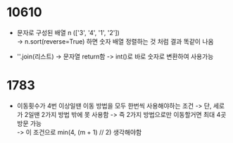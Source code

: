 # 10610

- 문자로 구성된 배열 n (['3', '4', '1', '2'])  
  -> n.sort(reverse=True) 하면 숫자 배열 정렬하는 것 처럼 결과 똑같이 나옴

- ''.join(리스트) -> 문자열 return함 -> int()로 바로 숫자로 변환하여 사용가능

# 1783

- 이동횟수가 4번 이상일땐 이동 방법을 모두 한번씩 사용해야하는 조건 -> 단, 세로가 2일땐 2가지 방법 밖에 못 사용함
  -> 즉 2가지 방법으로만 이동할거면 최대 4곳 방문 가능  
  -> 이 조건으로 min(4, (m + 1) // 2) 생각해야함
